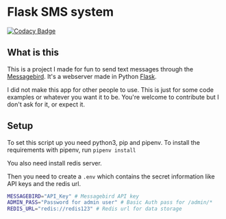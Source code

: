 # Flask SMS system

[![Codacy Badge](https://api.codacy.com/project/badge/Grade/4c0754ca2ccf4ae58c0fd20547a91043)](https://www.codacy.com/manual/dnorhoj/FlaskSMSSystem?utm_source=github.com&amp;utm_medium=referral&amp;utm_content=dnorhoj/FlaskSMSSystem&amp;utm_campaign=Badge_Grade)

## What is this

This is a project I made for fun to send text messages through the [Messagebird](https://messagebird.com/en/).
It's a webserver made in Python [Flask](https://palletsprojects.com/p/flask/).

I did not make this app for other people to use. This is just for some code examples or whatever you want it to be. You're welcome to contribute but I don't ask for it, or expect it.

## Setup

To set this script up you need python3, pip and pipenv.
To install the requirements with pipenv, run `pipenv install`

You also need install redis server.

Then you need to create a `.env` which contains the secret information like API keys and the redis url.

```sh
MESSAGEBIRD="API_Key" # Messagebird API key
ADMIN_PASS="Password for admin user" # Basic Auth pass for /admin/*
REDIS_URL="redis://redis123" # Redis url for data storage
```

